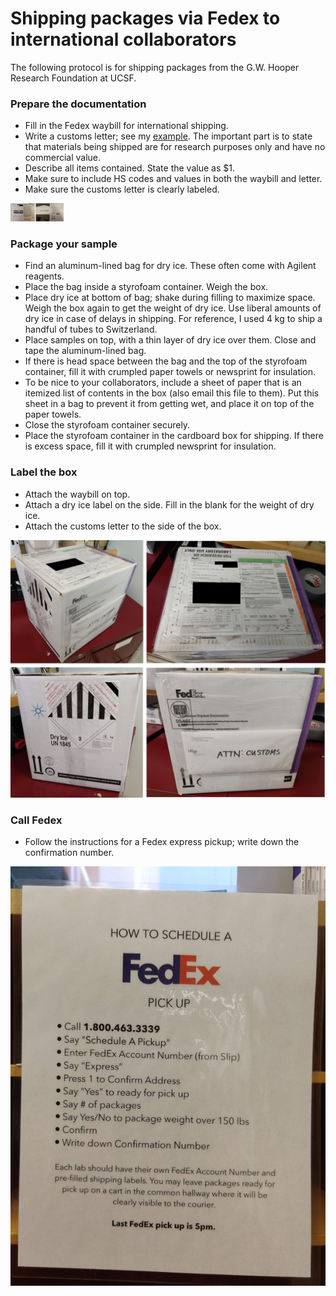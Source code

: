 # Shipping packages via Fedex to international collaborators


The following protocol is for shipping packages from the G.W. Hooper Research Foundation at UCSF.

### Prepare the documentation

- Fill in the Fedex waybill for international shipping.
- Write a customs letter; see my [example](files/shipping_customs_letter.pdf). The important part is to state that materials being shipped are for research purposes only and have no commercial value.
- Describe all items contained. State the value as $1.
- Make sure to include HS codes and values in both the waybill and letter.
- Make sure the customs letter is clearly labeled.

<img src="https://github.com/itskathylam/protocols/blob/master/files/shipping_waybill_customs_letter.png" width="85">

### Package your sample

- Find an aluminum-lined bag for dry ice. These often come with Agilent reagents.
- Place the bag inside a styrofoam container. Weigh the box.
- Place dry ice at bottom of bag; shake during filling to maximize space. Weigh the box again to get the weight of dry ice. Use liberal amounts of dry ice in case of delays in shipping. For reference, I used 4 kg to ship a handful of tubes to Switzerland.
- Place samples on top, with a thin layer of dry ice over them. Close and tape the aluminum-lined bag.
- If there is head space between the bag and the top of the styrofoam container, fill it with crumpled paper towels or newsprint for insulation.
- To be nice to your collaborators, include a sheet of paper that is an itemized list of contents in the box (also email this file to them). Put this sheet in a bag to prevent it from getting wet, and place it on top of the paper towels.
- Close the styrofoam container securely. 
- Place the styrofoam container in the cardboard box for shipping. If there is excess space, fill it with crumpled newsprint for insulation. 


### Label the box

- Attach the waybill on top.
- Attach a dry ice label on the side. Fill in the blank for the weight of dry ice.
- Attach the customs letter to the side of the box. 

![box](files/shipping_box.png)


### Call Fedex

- Follow the instructions for a Fedex express pickup; write down the confirmation number.

![pickup](files/shipping_fedex_pickup.jpg)





